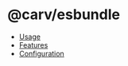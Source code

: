 # @carv/esbundle

<!-- START doctoc generated TOC please keep comment here to allow auto update -->
<!-- DON'T EDIT THIS SECTION, INSTEAD RE-RUN doctoc TO UPDATE -->

- [Usage](#usage)
- [Features](#features)
- [Configuration](#configuration)

<!-- END doctoc generated TOC please keep comment here to allow auto update -->
